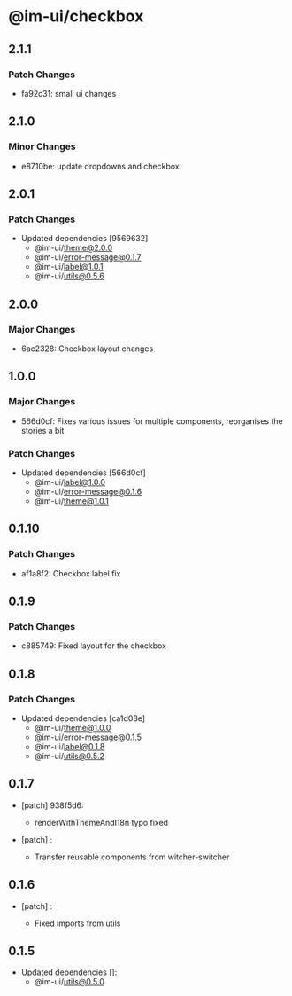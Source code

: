 # @im-ui/checkbox

## 2.1.1

### Patch Changes

- fa92c31: small ui changes

## 2.1.0

### Minor Changes

- e8710be: update dropdowns and checkbox

## 2.0.1

### Patch Changes

- Updated dependencies [9569632]
  - @im-ui/theme@2.0.0
  - @im-ui/error-message@0.1.7
  - @im-ui/label@1.0.1
  - @im-ui/utils@0.5.6

## 2.0.0

### Major Changes

- 6ac2328: Checkbox layout changes

## 1.0.0

### Major Changes

- 566d0cf: Fixes various issues for multiple components, reorganises the stories a bit

### Patch Changes

- Updated dependencies [566d0cf]
  - @im-ui/label@1.0.0
  - @im-ui/error-message@0.1.6
  - @im-ui/theme@1.0.1

## 0.1.10

### Patch Changes

- af1a8f2: Checkbox label fix

## 0.1.9

### Patch Changes

- c885749: Fixed layout for the checkbox

## 0.1.8

### Patch Changes

- Updated dependencies [ca1d08e]
  - @im-ui/theme@1.0.0
  - @im-ui/error-message@0.1.5
  - @im-ui/label@0.1.8
  - @im-ui/utils@0.5.2

## 0.1.7

- [patch] 938f5d6:

  - renderWithThemeAndI18n typo fixed

- [patch] :

  - Transfer reusable components from witcher-switcher

## 0.1.6

- [patch] :

  - Fixed imports from utils

## 0.1.5

- Updated dependencies []:
  - @im-ui/utils@0.5.0
